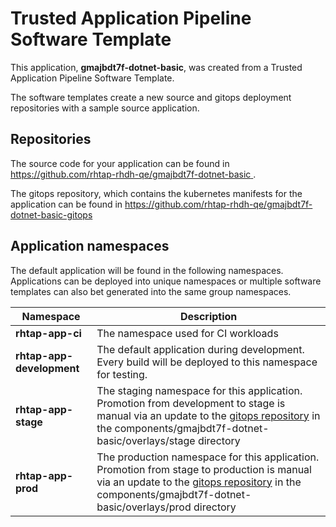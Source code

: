 # Trusted Application Pipeline Software Template

This application, **gmajbdt7f-dotnet-basic**, was created from a Trusted Application Pipeline Software Template.

The software templates create a new source and gitops deployment repositories with a sample source application. 

## Repositories

The source code for your application can be found in [https://github.com/rhtap-rhdh-qe/gmajbdt7f-dotnet-basic ](https://github.com/rhtap-rhdh-qe/gmajbdt7f-dotnet-basic ).
 
The gitops repository, which contains the kubernetes manifests for the application can be found in 
[https://github.com/rhtap-rhdh-qe/gmajbdt7f-dotnet-basic-gitops ](https://github.com/rhtap-rhdh-qe/gmajbdt7f-dotnet-basic-gitops ) 

## Application namespaces 

The default application will be found in the following namespaces. Applications can be deployed into unique namespaces or multiple software templates can also bet generated into the same group namespaces.  

|  Namespace   |  Description   |  
| -------- | -------- |
| **rhtap-app-ci** | The namespace used for CI workloads |
| **rhtap-app-development** | The default application during development. Every build will be deployed to this namespace for testing. |
| **rhtap-app-stage** | The staging namespace for this application. Promotion from development to stage is manual via an update to the [gitops repository](https://github.com/rhtap-rhdh-qe/gmajbdt7f-dotnet-basic-gitops ) in the components/gmajbdt7f-dotnet-basic/overlays/stage directory |
| **rhtap-app-prod** | The production namespace for this application. Promotion from stage to production is manual via an update to the [gitops repository](https://github.com/rhtap-rhdh-qe/gmajbdt7f-dotnet-basic-gitops ) in the components/gmajbdt7f-dotnet-basic/overlays/prod directory |